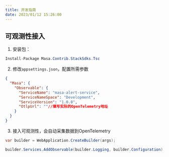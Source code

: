 ```yaml
---
title: 开发指南
date: 2023/01/12 15:26:00
---
```


## 可观测性接入

1. 安装包：

```c#
Install-Package Masa.Contrib.StackSdks.Tsc
```

2. 修改`appsettings.json`，配置所需参数

```json
{
  "Masa": {
    "Observable": {
      "ServiceName": "masa-alert-service",
      "ServiceNameSpace": "Development",
      "ServiceVersion": "1.0.0",
      "OtlpUrl": ""//填写实际的OpenTelemetry地址
    }
  }
}
```
3. 接入可观测性，会自动采集数据到OpenTelemetry

```c#
var builder = WebApplication.CreateBuilder(args);

builder.Services.AddObservable(builder.Logging, builder.Configuration);
```